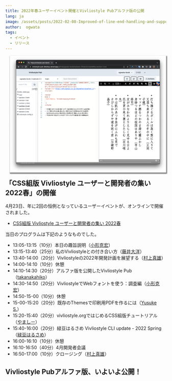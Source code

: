```yaml
---
title: 2022年春ユーザーイベント開催とVivliostyle Pubアルファ版の公開
lang: ja
image: /assets/posts/2022-02-08-Improved-of-line-end-handling-and-support-for-page-progression-direction-in-PDF/fig-1.png
author:  ogwata
tags:
  - イベント
  - リリース
---
```

<div style="float: right; margin: 0 0 1em 1em;"><img src="/assets/posts/2022-05-29-Event-Report-and-Alpha-Announcement/fig-1.png" alt="Improved of line end handling" style="width: 850px;  box-shadow: 1px 2px 2.5px 1.5px grey;" /></div>

## 「CSS組版 Vivliostyle ユーザーと開発者の集い 2022春」の開催

4月23日、年に2回の恒例となっているユーザーイベントが、オンラインで開催されました。

- [CSS組版 Vivliostyle ユーザーと開発者の集い 2022春](https://connpass.com/event/243092/edit/)

当日のプログラムは下記のようなものでした。

- 13:05-13:15（10分）本日の趣旨説明（[小形克宏](https://twitter.com/ogwata)）
- 13:15-13:40（25分）私のVivliostyleとの付き合い方（[藤井大洋](https://twitter.com/t_trace)）
- 13:40-14:00（20分）Vivliostyleの2022年開発計画を展望する（[村上真雄](https://twitter.com/MurakamiShinyu)）
- 14:00-14:10（10分）休憩
- 14:10-14:30（20分）アルファ版を公開したVivliostyle Pub（[takanakahiko](https://twitter.com/takanakahiko)）
- 14:30-14:50（20分）VivliostyleでWebフォントを使う：調査編（[小形克宏](https://twitter.com/ogwata)）
- 14:50-15-00（10分）休憩
- 15-00-15:20（20分）既存のThemesで印刷用PDFを作るには（[Yusuke S.](https://twitter.com/Uske_S)）
- 15:20-15:40（20分）vivliostyle.orgではじめるCSS組版チュートリアル（[やましー](https://twitter.com/yamasy1549)）
- 15:40-16:00（20分）緑豆はるさめ Vivliostyle CLI update - 2022 Spring（[緑豆はるさめ](https://twitter.com/spring_raining)）
- 16:00-16:10（10分）休憩
- 16:10-16:50（40分）4月開発者会議
- 16:50-17:00（10分）クロージング（[村上真雄](https://twitter.com/MurakamiShinyu)）

## Vivliostyle Pubアルファ版、いよいよ公開！

